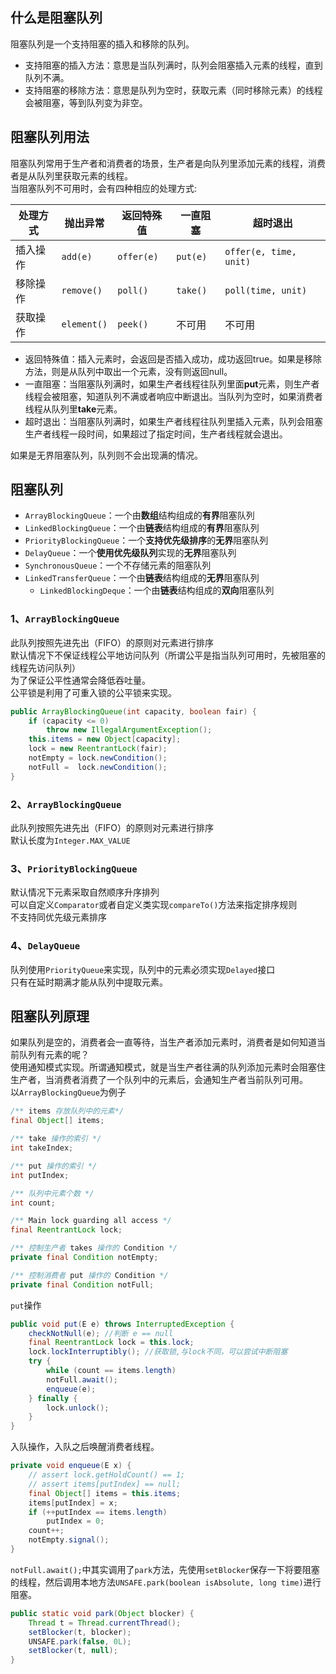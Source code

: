 <a name="R5ZXd"></a>
## 什么是阻塞队列
阻塞队列是一个支持阻塞的插入和移除的队列。

- 支持阻塞的插入方法：意思是当队列满时，队列会阻塞插入元素的线程，直到队列不满。
- 支持阻塞的移除方法：意思是队列为空时，获取元素（同时移除元素）的线程会被阻塞，等到队列变为非空。
<a name="IsbeM"></a>
## 阻塞队列用法
阻塞队列常用于生产者和消费者的场景，生产者是向队列里添加元素的线程，消费者是从队列里获取元素的线程。<br />当阻塞队列不可用时，会有四种相应的处理方式:

| 处理方式 | 抛出异常 | 返回特殊值 | 一直阻塞 | 超时退出 |
| --- | --- | --- | --- | --- |
| 插入操作 | `add(e)` | `offer(e)` | `put(e)` | `offer(e, time, unit)` |
| 移除操作 | `remove()` | `poll()` | `take()` | `poll(time, unit)` |
| 获取操作 | `element()` | `peek()` | 不可用 | 不可用 |

- 返回特殊值：插入元素时，会返回是否插入成功，成功返回true。如果是移除方法，则是从队列中取出一个元素，没有则返回null。
- 一直阻塞：当阻塞队列满时，如果生产者线程往队列里面**put**元素，则生产者线程会被阻塞，知道队列不满或者响应中断退出。当队列为空时，如果消费者线程从队列里**take**元素。
- 超时退出：当阻塞队列满时，如果生产者线程往队列里插入元素，队列会阻塞生产者线程一段时间，如果超过了指定时间，生产者线程就会退出。

如果是无界阻塞队列，队列则不会出现满的情况。
<a name="a4GZE"></a>
## 阻塞队列

- `ArrayBlockingQueue`：一个由**数组**结构组成的**有界**阻塞队列
- `LinkedBlockingQueue`：一个由**链表**结构组成的**有界**阻塞队列
- `PriorityBlockingQueue`：一个**支持优先级排序**的**无界**阻塞队列
- `DelayQueue`：一个**使用优先级队列**实现的**无界**阻塞队列
- `SynchronousQueue`：一个不存储元素的阻塞队列
- `LinkedTransferQueue`：一个由**链表**结构组成的**无界**阻塞队列
   - `LinkedBlockingDeque`：一个由**链表**结构组成的**双向**阻塞队列
<a name="pAOI6"></a>
### 1、`ArrayBlockingQueue`
此队列按照先进先出（FIFO）的原则对元素进行排序<br />默认情况下不保证线程公平地访问队列（所谓公平是指当队列可用时，先被阻塞的线程先访问队列）<br />为了保证公平性通常会降低吞吐量。<br />公平锁是利用了可重入锁的公平锁来实现。
```java
public ArrayBlockingQueue(int capacity, boolean fair) {
    if (capacity <= 0)
        throw new IllegalArgumentException();
    this.items = new Object[capacity];
    lock = new ReentrantLock(fair);
    notEmpty = lock.newCondition();
    notFull =  lock.newCondition();
}
```
<a name="i2HEn"></a>
### 2、`ArrayBlockingQueue`
此队列按照先进先出（FIFO）的原则对元素进行排序<br />默认长度为`Integer.MAX_VALUE`
<a name="tC5Eo"></a>
### 3、`PriorityBlockingQueue`
默认情况下元素采取自然顺序升序排列<br />可以自定义`Comparator`或者自定义类实现`compareTo()`方法来指定排序规则<br />不支持同优先级元素排序
<a name="hezcV"></a>
### 4、`DelayQueue`
队列使用`PriorityQueue`来实现，队列中的元素必须实现`Delayed`接口<br />只有在延时期满才能从队列中提取元素。
<a name="KXTge"></a>
## 阻塞队列原理
如果队列是空的，消费者会一直等待，当生产者添加元素时，消费者是如何知道当前队列有元素的呢？<br />使用通知模式实现。所谓通知模式，就是当生产者往满的队列添加元素时会阻塞住生产者，当消费者消费了一个队列中的元素后，会通知生产者当前队列可用。<br />以`ArrayBlockingQueue`为例子
```java
/** items 存放队列中的元素*/
final Object[] items;

/** take 操作的索引 */
int takeIndex;

/** put 操作的索引 */
int putIndex;

/** 队列中元素个数 */
int count;

/** Main lock guarding all access */
final ReentrantLock lock;

/** 控制生产者 takes 操作的 Condition */
private final Condition notEmpty;

/** 控制消费者 put 操作的 Condition */
private final Condition notFull;
```
`put`操作
```java
public void put(E e) throws InterruptedException {
    checkNotNull(e); //判断 e == null
    final ReentrantLock lock = this.lock;
    lock.lockInterruptibly(); //获取锁,与lock不同，可以尝试中断阻塞
    try {
        while (count == items.length)
        notFull.await();
        enqueue(e);
    } finally {
        lock.unlock();
    }
}
```
入队操作，入队之后唤醒消费者线程。
```java
private void enqueue(E x) {
    // assert lock.getHoldCount() == 1;
    // assert items[putIndex] == null;
    final Object[] items = this.items;
    items[putIndex] = x;
    if (++putIndex == items.length)
        putIndex = 0;
    count++;
    notEmpty.signal();
}
```
`notFull.await();`中其实调用了`park`方法，先使用`setBlocker`保存一下将要阻塞的线程，然后调用本地方法`UNSAFE.park(boolean isAbsolute, long time)`进行阻塞。
```java
public static void park(Object blocker) {
    Thread t = Thread.currentThread();
    setBlocker(t, blocker);
    UNSAFE.park(false, 0L);
    setBlocker(t, null);
}
```
